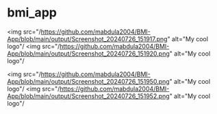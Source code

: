 # bmi_app

<img src="/https://github.com/mabdula2004/BMI-App/blob/main/output/Screenshot_20240726_151917.png" alt="My cool logo"/
<img src="/https://github.com/mabdula2004/BMI-App/blob/main/output/Screenshot_20240726_151920.png" alt="My cool logo"/

<img src="/https://github.com/mabdula2004/BMI-App/blob/main/output/Screenshot_20240726_151950.png" alt="My cool logo"/
<img src="/https://github.com/mabdula2004/BMI-App/blob/main/output/Screenshot_20240726_151952.png" alt="My cool logo"/
